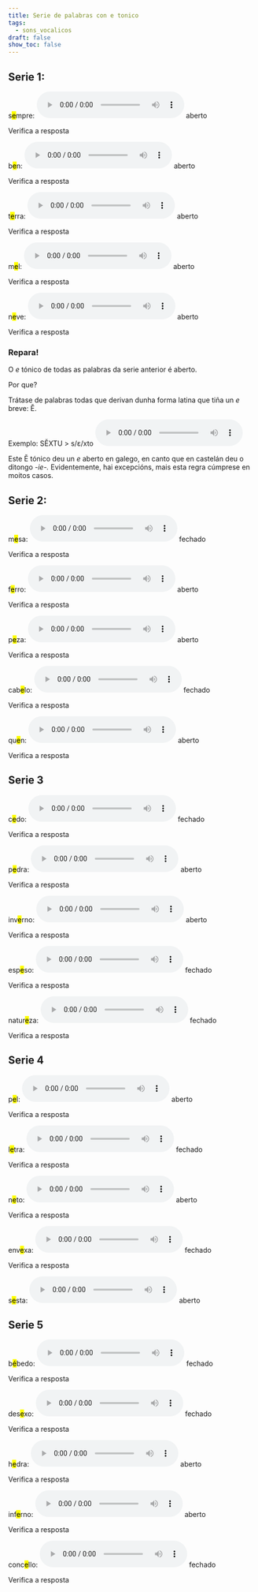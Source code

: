 ```yaml
---
title: Serie de palabras con e tonico
tags:
  - sons_vocalicos
draft: false
show_toc: false
---
```

## Serie 1:

s<mark>e</mark>mpre: <audio src="https://ilg.usc.es/pronuncia/mp3/s/1028.mp3" controls> </audio> <e-answer>aberto</e-answer>

<e-validate>Verifica a resposta</e-validate>

b<mark>e</mark>n: <audio src="https://ilg.usc.es/pronuncia/mp3/b/877.mp3" controls> </audio> <e-answer>aberto</e-answer>

<e-validate>Verifica a resposta</e-validate>

t<mark>e</mark>rra: <audio src="https://ilg.usc.es/pronuncia/mp3/t/947.mp3" controls> </audio> <e-answer>aberto</e-answer>

<e-validate>Verifica a resposta</e-validate>

m<mark>e</mark>l: <audio src="https://ilg.usc.es/pronuncia/mp3/m/1422.mp3" controls> </audio> <e-answer>aberto</e-answer>

<e-validate>Verifica a resposta</e-validate>

n<mark>e</mark>ve: <audio src="https://ilg.usc.es/pronuncia/mp3/n/620.mp3" controls> </audio> <e-answer>aberto</e-answer>

<e-validate>Verifica a resposta</e-validate>

### Repara!

O *e* tónico de todas as palabras da serie anterior é <e-answer>aberto</e-answer>.

Por que?

Trátase de palabras todas que derivan dunha forma latina que tiña un *e* breve: Ĕ. 

Exemplo: SĔXTU > s/ε/xto  <audio src="https://ilg.usc.es/pronuncia/mp3/s/1370.mp3" controls>

Este Ĕ tónico deu un *e* <e-answer>aberto</e-answer> en galego, en canto que en castelán deu o ditongo *\-ie-.* Evidentemente, hai excepcións, mais esta regra cúmprese en moitos casos. 

## Serie 2:

m<mark>e</mark>sa: <audio src="https://ilg.usc.es/pronuncia/mp3/m/1733.mp3" controls> </audio> <e-answer>fechado</e-answer>

<e-validate>Verifica a resposta</e-validate>

f<mark>e</mark>rro: <audio src="https://ilg.usc.es/pronuncia/mp3/f/774.mp3" controls> </audio> <e-answer>aberto</e-answer>

<e-validate>Verifica a resposta</e-validate>

p<mark>e</mark>za: <audio src="https://ilg.usc.es/pronuncia/mp3/p/2263.mp3" controls> </audio> <e-answer>aberto</e-answer>

<e-validate>Verifica a resposta</e-validate>

cab<mark>e</mark>lo: <audio src="https://ilg.usc.es/pronuncia/mp3/c/64.mp3" controls> </audio> <e-answer>fechado</e-answer>

<e-validate>Verifica a resposta</e-validate>

qu<mark>e</mark>n: <audio src="https://ilg.usc.es/pronuncia/mp3/q/88.mp3" controls> </audio> <e-answer>aberto</e-answer>

<e-validate>Verifica a resposta</e-validate>

## Serie 3

c<mark>e</mark>do: <audio src="https://ilg.usc.es/pronuncia/mp3/c/2305.mp3" controls> </audio> <e-answer>fechado</e-answer>

<e-validate>Verifica a resposta</e-validate>

p<mark>e</mark>dra: <audio src="https://ilg.usc.es/pronuncia/mp3/p/1369.mp3" controls> </audio> <e-answer>aberto</e-answer>

<e-validate>Verifica a resposta</e-validate>

inv<mark>e</mark>rno: <audio src="https://ilg.usc.es/pronuncia/mp3/i/2925.mp3" controls> </audio> <e-answer>aberto</e-answer>

<e-validate>Verifica a resposta</e-validate>

esp<mark>e</mark>so: <audio src="https://ilg.usc.es/pronuncia/mp3/e/3190.mp3" controls> </audio> <e-answer>fechado</e-answer>

<e-validate>Verifica a resposta</e-validate>

natur<mark>e</mark>za: <audio src="https://ilg.usc.es/pronuncia/mp3/n/193.mp3" controls> </audio> <e-answer>fechado</e-answer>

<e-validate>Verifica a resposta</e-validate>

## Serie 4

p<mark>e</mark>l: <audio src="https://ilg.usc.es/pronuncia/mp3/q/88.mp3" controls> </audio> <e-answer>aberto</e-answer>

<e-validate>Verifica a resposta</e-validate>

l<mark>e</mark>tra: <audio src="https://ilg.usc.es/pronuncia/mp3/l/902.mp3" controls> </audio> <e-answer>fechado</e-answer>

<e-validate>Verifica a resposta</e-validate>

n<mark>e</mark>to: <audio src="https://ilg.usc.es/pronuncia/mp3/n/497.mp3" controls> </audio> <e-answer>aberto</e-answer>

<e-validate>Verifica a resposta</e-validate>

env<mark>e</mark>xa: <audio src="https://ilg.usc.es/pronuncia/mp3/e/1918.mp3" controls> </audio> <e-answer>fechado</e-answer>

<e-validate>Verifica a resposta</e-validate>

s<mark>e</mark>sta: <audio src="https://ilg.usc.es/pronuncia/mp3/s/1313.mp3" controls> </audio> <e-answer>aberto</e-answer>

## Serie 5

b<mark>é</mark>bedo: <audio src="https://ilg.usc.es/pronuncia/mp3/b/773.mp3" controls> </audio> <e-answer>fechado</e-answer>

<e-validate>Verifica a resposta</e-validate>

des<mark>e</mark>xo: <audio src="https://ilg.usc.es/pronuncia/mp3/d/1999.mp3" controls> </audio> <e-answer>fechado</e-answer>

<e-validate>Verifica a resposta</e-validate>

h<mark>e</mark>dra: <audio src="https://ilg.usc.es/pronuncia/mp3/h/142.mp3" controls> </audio> <e-answer>aberto</e-answer>

<e-validate>Verifica a resposta</e-validate>

inf<mark>e</mark>rno: <audio src="https://ilg.usc.es/pronuncia/mp3/i/1669.mp3" controls> </audio> <e-answer>aberto</e-answer>

<e-validate>Verifica a resposta</e-validate>

conc<mark>e</mark>llo: <audio src="https://ilg.usc.es/pronuncia/mp3/c/4960.mp3" controls> </audio> <e-answer>fechado</e-answer>

<e-validate>Verifica a resposta</e-validate>